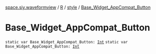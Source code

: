 [space.siy.waveformview](../../index.md) / [R](../index.md) / [style](index.md) / [Base_Widget_AppCompat_Button](./-base_-widget_-app-compat_-button.md)

# Base_Widget_AppCompat_Button

`static var Base_Widget_AppCompat_Button: `[`Int`](https://kotlinlang.org/api/latest/jvm/stdlib/kotlin/-int/index.html)
`static var Base_Widget_AppCompat_Button: `[`Int`](https://kotlinlang.org/api/latest/jvm/stdlib/kotlin/-int/index.html)